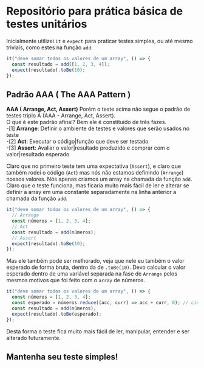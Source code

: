 # Repositório para prática básica de testes unitários

Inicialmente utilizei `it` e `expect` para praticar testes simples, ou até mesmo triviais, como estes na função `add`:

```js
it("deve somar todos os valores de um array", () => {
  const resultado = add([1, 2, 3, 4]);
  expect(resultado).toBe(10);
});
```

## Padrão AAA ( The AAA Pattern )

**AAA ( Arrange, Act, Assert)**
Porém o teste acima não segue o padrão de testes triplo A (AAA - Arrange, Act, Assert).  
O que é este padrão afinal? Bem ele é constituído de três fazes.  
 -[1] **Arrange**: Definir o ambiente de testes e valores que serão usados no teste  
 -[2] **Act**: Executar o código|função que deve ser testado  
 -[3] **Assert**: Avaliar o valor|resultado produzido e comprar com o valor|resultado esperado

Claro que no primeiro teste tem uma expectativa (`Assert`), e claro que também rodei o código (`Act`) mas nós não estamos definindo (`Arrange`) nossos valores. Nós apenas criamos um array na chamada da função `add`. Claro que o teste funciona, mas ficaria muito mais fácil de ler e alterar se definir a array em uma constante separadamente na linha anterior a chamada da função `add`.

```js
it("deve somar todos os valores de um array", () => {
  // Arrange
  const números = [1, 2, 3, 4];
  // Act
  const resultado = add(números);
  // Assert
  expect(resultado).toBe(10);
});
```

Mas ele também pode ser melhorado, veja que nele eu também o valor esperado de forma bruta, dentro da de `.toBe(10)`. Devo calcular o valor esperado dentro de uma variável separada na fase de `Arrange` pelos mesmos motivos que foi feito com o `array` de números.

```js
it("deve somar todos os valores de um array", () => {
  const números = [1, 2, 3, 4];
  const esperado = números.reduce((acc, curr) => acc + curr, 0); // Linha nova
  const resultado = add(números);
  expect(resultado).toBe(esperado);
});
```

Desta forma o teste fica muito mais fácil de ler, manipular, entender e ser alterado futuramente.

## Mantenha seu teste simples!
